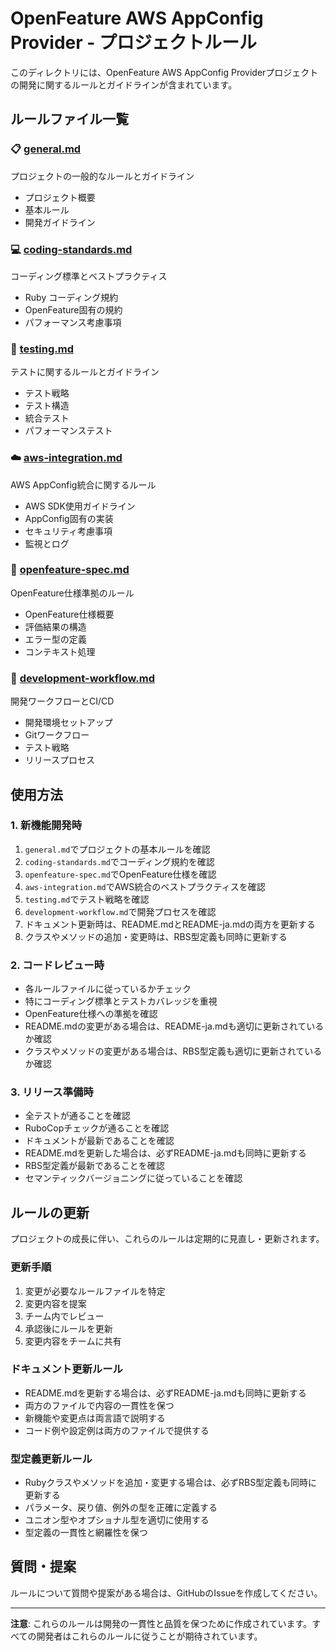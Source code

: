 # OpenFeature AWS AppConfig Provider - プロジェクトルール

このディレクトリには、OpenFeature AWS AppConfig Providerプロジェクトの開発に関するルールとガイドラインが含まれています。

## ルールファイル一覧

### 📋 [general.md](./general.md)
プロジェクトの一般的なルールとガイドライン
- プロジェクト概要
- 基本ルール
- 開発ガイドライン

### 💻 [coding-standards.md](./coding-standards.md)
コーディング標準とベストプラクティス
- Ruby コーディング規約
- OpenFeature固有の規約
- パフォーマンス考慮事項

### 🧪 [testing.md](./testing.md)
テストに関するルールとガイドライン
- テスト戦略
- テスト構造
- 統合テスト
- パフォーマンステスト

### ☁️ [aws-integration.md](./aws-integration.md)
AWS AppConfig統合に関するルール
- AWS SDK使用ガイドライン
- AppConfig固有の実装
- セキュリティ考慮事項
- 監視とログ

### 🎯 [openfeature-spec.md](./openfeature-spec.md)
OpenFeature仕様準拠のルール
- OpenFeature仕様概要
- 評価結果の構造
- エラー型の定義
- コンテキスト処理

### 🔄 [development-workflow.md](./development-workflow.md)
開発ワークフローとCI/CD
- 開発環境セットアップ
- Gitワークフロー
- テスト戦略
- リリースプロセス

## 使用方法

### 1. 新機能開発時
1. `general.md`でプロジェクトの基本ルールを確認
2. `coding-standards.md`でコーディング規約を確認
3. `openfeature-spec.md`でOpenFeature仕様を確認
4. `aws-integration.md`でAWS統合のベストプラクティスを確認
5. `testing.md`でテスト戦略を確認
6. `development-workflow.md`で開発プロセスを確認
7. ドキュメント更新時は、README.mdとREADME-ja.mdの両方を更新する
8. クラスやメソッドの追加・変更時は、RBS型定義も同時に更新する

### 2. コードレビュー時
- 各ルールファイルに従っているかチェック
- 特にコーディング標準とテストカバレッジを重視
- OpenFeature仕様への準拠を確認
- README.mdの変更がある場合は、README-ja.mdも適切に更新されているか確認
- クラスやメソッドの変更がある場合は、RBS型定義も適切に更新されているか確認

### 3. リリース準備時
- 全テストが通ることを確認
- RuboCopチェックが通ることを確認
- ドキュメントが最新であることを確認
- README.mdを更新した場合は、必ずREADME-ja.mdも同時に更新する
- RBS型定義が最新であることを確認
- セマンティックバージョニングに従っていることを確認

## ルールの更新

プロジェクトの成長に伴い、これらのルールは定期的に見直し・更新されます。

### 更新手順
1. 変更が必要なルールファイルを特定
2. 変更内容を提案
3. チーム内でレビュー
4. 承認後にルールを更新
5. 変更内容をチームに共有

### ドキュメント更新ルール
- README.mdを更新する場合は、必ずREADME-ja.mdも同時に更新する
- 両方のファイルで内容の一貫性を保つ
- 新機能や変更点は両言語で説明する
- コード例や設定例は両方のファイルで提供する

### 型定義更新ルール
- Rubyクラスやメソッドを追加・変更する場合は、必ずRBS型定義も同時に更新する
- パラメータ、戻り値、例外の型を正確に定義する
- ユニオン型やオプショナル型を適切に使用する
- 型定義の一貫性と網羅性を保つ

## 質問・提案

ルールについて質問や提案がある場合は、GitHubのIssueを作成してください。

---

**注意**: これらのルールは開発の一貫性と品質を保つために作成されています。すべての開発者はこれらのルールに従うことが期待されています。

